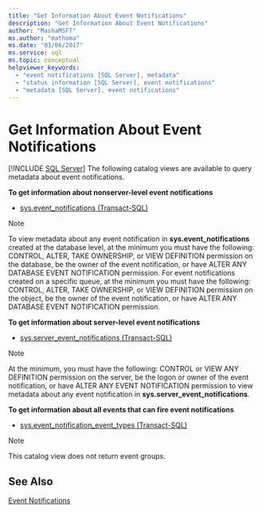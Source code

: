 ```yaml
---
title: "Get Information About Event Notifications"
description: "Get Information About Event Notifications"
author: "MashaMSFT"
ms.author: "mathoma"
ms.date: "03/06/2017"
ms.service: sql
ms.topic: conceptual
helpviewer_keywords:
  - "event notifications [SQL Server], metadata"
  - "status information [SQL Server], event notifications"
  - "metadata [SQL Server], event notifications"
---
```

# Get Information About Event Notifications
 [!INCLUDE [SQL Server](../../includes/applies-to-version/sqlserver.md)]
  The following catalog views are available to query metadata about event notifications.  
  
 **To get information about nonserver-level event notifications**  
  
-   [sys.event_notifications &#40;Transact-SQL&#41;](../../relational-databases/system-catalog-views/sys-event-notifications-transact-sql.md)  
  
> [!NOTE]  
>  To view metadata about any event notification in **sys.event_notifications** created at the database level, at the minimum you must have the following: CONTROL, ALTER, TAKE OWNERSHIP, or VIEW DEFINITION permission on the database, be the owner of the event notification, or have ALTER ANY DATABASE EVENT NOTIFICATION permission. For event notifications created on a specific queue, at the minimum you must have the following: CONTROL, ALTER, TAKE OWNERSHIP, or VIEW DEFINITION permission on the object, be the owner of the event notification, or have ALTER ANY DATABASE EVENT NOTIFICATION permission.  
  
 **To get information about server-level event notifications**  
  
-   [sys.server_event_notifications &#40;Transact-SQL&#41;](../../relational-databases/system-catalog-views/sys-server-event-notifications-transact-sql.md)  
  
> [!NOTE]  
>  At the minimum, you must have the following: CONTROL or VIEW ANY DEFINITION permission on the server, be the logon or owner of the event notification, or have ALTER ANY EVENT NOTIFICATION permission to view metadata about any event notification in **sys.server_event_notifications**.  
  
 **To get information about all events that can fire event notifications**  
  
-   [sys.event_notification_event_types &#40;Transact-SQL&#41;](../../relational-databases/system-catalog-views/sys-event-notification-event-types-transact-sql.md)  
  
> [!NOTE]  
>  This catalog view does not return event groups.  
  
## See Also  
 [Event Notifications](../../relational-databases/service-broker/event-notifications.md)  
  
  
